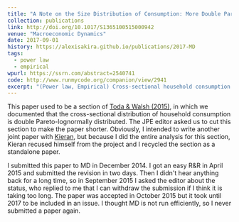 ```yaml
---
title: "A Note on the Size Distribution of Consumption: More Double Pareto than Lognormal"
collection: publications
link: http://doi.org/10.1017/S1365100515000942
venue: "Macroeconomic Dynamics"
date: 2017-09-01
history: https://alexisakira.github.io/publications/2017-MD
tags:
  - power law
  - empirical
wpurl: https://ssrn.com/abstract=2540741
code: http://www.runmycode.org/companion/view/2941
excerpt: "(Power law, Empirical) Cross-sectional household consumption is well-approximated by double Pareto-lognormal distribution; formerly a section of [Toda & Walsh (2015)](http://doi.org/10.1086/682729)."
---
```


This paper used to be a section of [Toda & Walsh (2015)](https://doi.org/10.1086/682729), in which we documented that the cross-sectional distribution of household consumption is double Pareto-lognormally distributed. The JPE editor asked us to cut this section to make the paper shorter. Obviously, I intended to write another joint paper with [Kieran](https://sites.google.com/site/kieranjameswalsh/), but because I did the entire analysis for this section, Kieran recused himself from the project and I recycled the section as a standalone paper.

I submitted this paper to MD in December 2014. I got an easy R&R in April 2015 and submitted the revision in two days. Then I didn't hear anything back for a long time, so in September 2015 I asked the editor about the status, who replied to me that I can withdraw the submission if I think it is taking too long. The paper was accepted in October 2015 but it took until 2017 to be included in an issue. I thought MD is not run efficiently, so I never submitted a paper again.